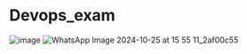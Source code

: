# Devops_exam
![image](https://github.com/user-attachments/assets/05655f76-af83-4aed-a827-6f8b80a77277)
![WhatsApp Image 2024-10-25 at 15 55 11_2af00c55](https://github.com/user-attachments/assets/72ca95ac-5749-4225-b9f8-3be5ad7c7089)
